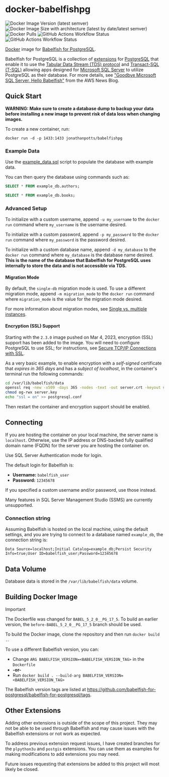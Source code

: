 # docker-babelfishpg
![Docker Image Version (latest semver)](https://img.shields.io/docker/v/jonathanpotts/babelfishpg) ![Docker Image Size with architecture (latest by date/latest semver)](https://img.shields.io/docker/image-size/jonathanpotts/babelfishpg) ![Docker Pulls](https://img.shields.io/docker/pulls/jonathanpotts/babelfishpg) ![GitHub Actions Workflow Status](https://img.shields.io/github/actions/workflow/status/jonathanpotts/docker-babelfishpg/docker-image.yml) ![GitHub Actions Workflow Status](https://img.shields.io/github/actions/workflow/status/jonathanpotts/docker-babelfishpg/babelfish-updates.yml?label=updates)

[Docker](https://www.docker.com/) image for [Babelfish for PostgreSQL](https://babelfishpg.org/).

Babelfish for PostgreSQL is a collection of [extensions](https://github.com/babelfish-for-postgresql/babelfish_extensions) for [PostgreSQL](https://www.postgresql.org/) that enable it to use the [Tabular Data Stream (TDS) protocol](https://docs.microsoft.com/openspecs/windows_protocols/ms-tds) and [Transact-SQL (T-SQL)](https://docs.microsoft.com/sql/t-sql/language-reference) allowing apps designed for [Microsoft SQL Server](https://docs.microsoft.com/sql/sql-server) to utilize PostgreSQL as their database. For more details, see ["Goodbye Microsoft SQL Server, Hello Babelfish"](https://aws.amazon.com/blogs/aws/goodbye-microsoft-sql-server-hello-babelfish/) from the AWS News Blog.

## Quick Start

**WARNING: Make sure to create a database dump to backup your data before installing a new image to prevent risk of data loss when changing images.**

To create a new container, run:

`docker run -d -p 1433:1433 jonathanpotts/babelfishpg`

### Example Data

Use the [example_data.sql](https://github.com/jonathanpotts/docker-babelfishpg/blob/main/example_data.sql) script to populate the database with example data.

You can then query the database using commands such as:

```sql
SELECT * FROM example_db.authors;
```

```sql
SELECT * FROM example_db.books;
```

### Advanced Setup

To initialize with a custom username, append `-u my_username` to the `docker run` command where `my_username` is the username desired.

To initialize with a custom password, append `-p my_password` to the `docker run` command where `my_password` is the password desired.

To initialize with a custom database name, append `-d my_database` to the `docker run` command where `my_database` is the database name desired. **This is the name of the database that Babelfish for PostgreSQL uses internally to store the data and is not accessible via TDS.**

#### Migration Mode

By default, the `single-db` migration mode is used.
To use a different migration mode, append `-m migration_mode` to the `docker run` command where `migration_mode` is the value for the migration mode desired.

For more information about migration modes, see [Single vs. multiple instances](https://babelfishpg.org/docs/installation/single-multiple/).

#### Encryption (SSL) Support

Starting with the `2.3.0` image pushed on Mar 4, 2023, encryption (SSL) support has been added to the image. You will need to configure PostgreSQL to use SSL; for instructions, see [Secure TCP/IP Connections with SSL](https://www.postgresql.org/docs/14/ssl-tcp.html).

As a very basic example, to enable encryption with a *self-signed* certificate that *expires in 365 days* and has a *subject of localhost*, in the container's terminal run the following commands:

```sh
cd /var/lib/babelfish/data
openssl req -new -x509 -days 365 -nodes -text -out server.crt -keyout server.key -subj "/CN=localhost"
chmod og-rwx server.key
echo "ssl = on" >> postgresql.conf
```

Then restart the container and encryption support should be enabled.

## Connecting

If you are hosting the container on your local machine, the server name is `localhost`. Otherwise, use the IP address or DNS-backed fully qualified domain name (FQDN) for the server you are hosting the container on.

Use SQL Server Authentication mode for login.

The default login for Babelfish is:

* **Username:** `babelfish_user`
* **Password:** `12345678`

If you specified a custom username and/or password, use those instead.

Many features in SQL Server Management Studio (SSMS) are currently unsupported.

### Connection string

Assuming Babelfish is hosted on the local machine, using the default settings, and you are trying to connect to a database named `example_db`, the connection string is:

`Data Source=localhost;Initial Catalog=example_db;Persist Security Info=true;User ID=babelfish_user;Password=12345678`

## Data Volume

Database data is stored in the `/var/lib/babelfish/data` volume.

## Building Docker Image

> [!IMPORTANT]
> The Dockerfile was changed for `BABEL_5_2_0__PG_17_5`. To build an earlier version, the `before-BABEL_5_2_0__PG_17_5` branch should be used.

To build the Docker image, clone the repository and then run `docker build .`.

To use a different Babelfish version, you can:
 * Change `ARG BABELFISH_VERSION=<BABELFISH_VERSION_TAG>` in the `Dockerfile`
 * **-or-**
 * Run `docker build . --build-arg BABELFISH_VERSION=<BABELFISH_VERSION_TAG>`

The Babelfish version tags are listed at https://github.com/babelfish-for-postgresql/babelfish-for-postgresql/tags.



## Other Extensions

Adding other extensions is outside of the scope of this project. They may not be able to be used through Babelfish and may cause issues with the Babelfish extensions or not work as expected.

To address previous extension request issues, I have created branches for the `plpython3u` and `postgis` extensions. You can use them as examples for making modifications to add extensions you may need.

Future issues requesting that extensions be added to this project will most likely be closed.
